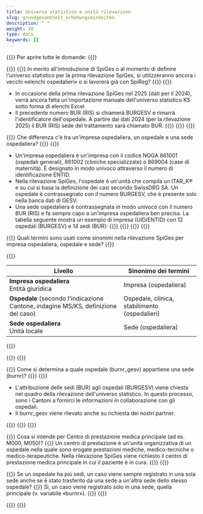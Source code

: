 ```yaml
---
title: Universo statistico e unità rilevazione
slug: grundgesamtheit_erhebungseinheiten
description: " "
weight: 30
type: docs
keywords: []
---
```


{{<faqBlock>}}
Per aprire tutte le domande: {{<collapsibleGroupCommand groupId="GGH">}}

{{<numberedList>}}
{{<listItem>}}
In merito all'introduzione di SpiGes o al momento di definire l'universo statistico per la prima rilevazione SpiGes, si utilizzeranno ancora i vecchi «elenchi ospedalieri» o si lavorerà già con SpiReg?
{{<collapsibleBlock groupId="GGH">}}
{{<markdown>}}

- In occasione della prima rilevazione SpiGes nel 2025 (dati per il 2024), verrà ancora fatta un'importazione manuale dell'universo statistico KS sotto forma di elenchi Excel.
- Il precedente numero BUR (RIS) si chiamerà BURGESV e rimarrà l'identificatore dell'ospedale. A partire dai dati 2024 (per la rilevazione 2025) il BUR (RIS) sede del trattamento sarà chiamato BUR.
{{</markdown>}}
{{</collapsibleBlock>}}
{{</listItem>}}

{{<listItem>}}
Che differenza c'è tra un'impresa ospedaliera, un ospedale e una sede ospedaliera?
{{<collapsibleBlock groupId="GGH">}}
{{<markdown>}}

- Un'impresa ospedaliera è un'impresa con il codice NOGA 861001 (ospedali generali), 861002 (cliniche specializzate) o 869004 (case di maternità). È designato in modo univoco attraverso il numero di identificazione ENTID.
- Nella rilevazione SpiGes, l'ospedale è un'unità che compila un ITAR_K® e su cui si basa la definizione dei casi secondo SwissDRG SA. Un ospedale è contrassegnato con il numero BURGESV, che è presente solo nella banca dati di GESV.
- Una sede ospedaliera è contrassegnata in modo univoco con il numero BUR (RIS) e fa sempre capo a un'impresa ospedaliera ben precisa.
La tabella seguente mostra un esempio di impresa (UID/ENTID) con 12 ospedali (BURGESV) e 14 sedi (BUR):
{{</markdown>}}
{{<insertImage image="tableauFAQ1.png"  class="max-w-90">}}
{{</collapsibleBlock>}}
{{</listItem>}}

{{<listItem>}}
Quali termini sono usati come sinonimi nella rilevazione SpiGes per impresa ospedaliera, ospedale e sede?
{{<collapsibleBlock groupId="GGH">}}

{{<markdown>}}

|Livello|Sinonimo dei termini|
|-------|-------|
|**Impresa ospedaliera**<br>Entità giuridica|Impresa (ospedaliera)|
|**Ospedale** (secondo l'indicazione Cantone, indagine MS/KS, definizione del caso)|Ospedale, clinica, stabilimento (ospedalieri)|
|**Sede ospedaliera**<br>Unità locale|Sede (ospedaliera)|

{{</markdown>}}

{{</collapsibleBlock>}}
{{</listItem>}}

{{<listItem>}}
Come si determina a quale ospedale (burnr_gesv) appartiene una sede (burnr)?
{{<collapsibleBlock groupId="GGH">}}
{{<markdown>}}

- L'attribuzione delle sedi (BUR) agli ospedali (BURGESV) viene chiesta nel quadro della rilevazione dell'universo statistico. In questo processo, sono i Cantoni a fornirci le informazioni in collaborazione con gli ospedali.
- Il burnr_gesv viene rilevato anche su richiesta dei nostri partner.

{{</markdown>}}
{{</collapsibleBlock>}}
{{</listItem>}}

{{<listItem>}}
Cosa si intende per Centro di prestazione medica principale (ad es. M000, M050)?
{{<collapsibleBlock groupId="GGH">}}
Un centro di prestazione è un'unità organizzativa di un ospedale nella quale sono erogate prestazioni mediche, medico-tecniche o medico-terapeutiche. Nella rilevazione SpiGes viene richiesto il centro di prestazione medica principale in cui il paziente è in cura.
{{</collapsibleBlock>}}
{{</listItem>}}

{{<listItem>}}
Se un ospedale ha più sedi, un caso viene sempre registrato in una sola sede anche se è stato trasferito da una sede a un'altra sede dello stesso ospedale?
{{<collapsibleBlock groupId="GGH">}}
Sì, un caso viene registrato solo in una sede, quella principale (v. variabile «burnr»).
{{</collapsibleBlock>}}
{{</listItem>}}

{{</numberedList>}}
{{</faqBlock>}}
